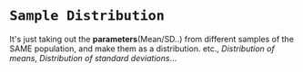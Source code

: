 # `Sample Distribution`
It's just taking out the **parameters**(Mean/SD..) from different samples of the SAME population, and make them as a distribution. etc., _Distribution of means_,  _Distribution of standard deviations_...


